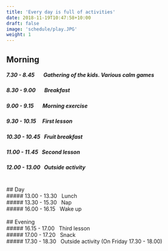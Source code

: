 ```yaml
---
title: 'Every day is full of activities'
date: 2018-11-19T10:47:58+10:00
draft: false
image: 'schedule/play.JPG'
weight: 1
---
```


## Morning <br>
##### 7.30 - 8.45 &nbsp;&nbsp;&nbsp;&nbsp;&nbsp; Gathering of the kids. Various calm games<br>
##### 8.30 - 9.00 &nbsp;&nbsp;&nbsp;&nbsp;&nbsp; Breakfast <br>
##### 9.00 - 9.15 &nbsp;&nbsp;&nbsp;&nbsp;&nbsp; Morning exercise<br>
##### 9.30 - 10.15 &nbsp;&nbsp;&nbsp; First lesson<br>
##### 10.30 - 10.45 &nbsp; Fruit breakfast<br>
##### 11.00 - 11.45 &nbsp; Second lesson<br>
##### 12.00 - 13.00 &nbsp; Outside activity<br>
<br>
## Day <br>
##### 13.00 - 13.30 &nbsp; Lunch<br>
##### 13.30 - 15.30 &nbsp; Nap<br>
##### 16.00 - 16.15 &nbsp; Wake up<br>
<br>
## Evening <br>
##### 16.15 - 17.00 &nbsp; Third lesson<br>
##### 17.00 - 17.20 &nbsp; Snack<br>
##### 17.30 - 18.30 &nbsp; Outside activity (On Friday 17.30 - 18.00)<br>
